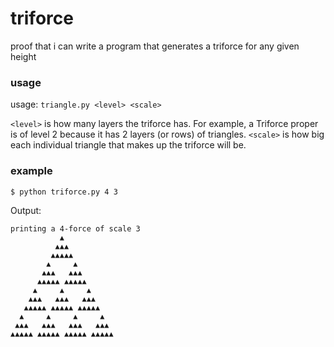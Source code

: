 # triforce
proof that i can write a program that generates a triforce for any given height

### usage

usage: ```triangle.py <level> <scale>```

```<level>``` is how many layers the triforce has.  For example, a Triforce proper is of level 2 because it has 2 layers (or rows) of triangles. ```<scale>``` is how big each individual triangle that makes up the triforce will be.
  

### example

```$ python triforce.py 4 3```

Output:

```
printing a 4-force of scale 3
           ▲
          ▲▲▲
         ▲▲▲▲▲
        ▲     ▲
       ▲▲▲   ▲▲▲
      ▲▲▲▲▲ ▲▲▲▲▲
     ▲     ▲     ▲
    ▲▲▲   ▲▲▲   ▲▲▲
   ▲▲▲▲▲ ▲▲▲▲▲ ▲▲▲▲▲
  ▲     ▲     ▲     ▲
 ▲▲▲   ▲▲▲   ▲▲▲   ▲▲▲
▲▲▲▲▲ ▲▲▲▲▲ ▲▲▲▲▲ ▲▲▲▲▲

```
